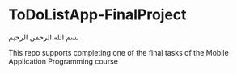 # ToDoListApp-FinalProject
بسم الله الرحمن الرحيم

This repo supports completing one of the final tasks of the Mobile Application Programming course
